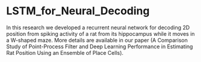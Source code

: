 # LSTM_for_Neural_Decoding

In this research we developed a recurrent neural network for decoding 2D position from spiking activity of a rat from its hippocampus while it moves in a W-shaped maze.
More details are available in our paper (A Comparison Study of Point-Process Filter and Deep Learning Performance in Estimating Rat Position Using an Ensemble of Place Cells).
